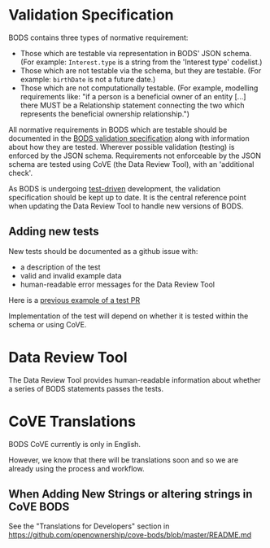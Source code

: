 # Validation Specification
BODS contains three types of normative requirement:
- Those which are testable via representation in BODS' JSON schema. (For example: `Interest.type` is a string from the 'Interest type' codelist.)
- Those which are not testable via the schema, but they are testable. (For example: `birthDate` is not a future date.)
- Those which are not computationally testable. (For example, modelling requirements like: "if a person is a beneficial owner of an entity [...] there MUST be a Relationship statement connecting the two which represents the beneficial ownership relationship.")

All normative requirements in BODS which are testable should be documented in the [BODS validation specification](https://docs.google.com/spreadsheets/d/1KTHGSb_ZkCLB9QpjQ891Y_RxvlBJHFEITjOxptaOTAQ/edit?usp=sharing) along with information about how they are tested. Wherever possible validation (testing) is enforced by the JSON schema. Requirements not enforceable by the JSON schema are tested using CoVE (the Data Review Tool), with an 'additional check'.

As BODS is undergoing [test-driven](testing.md) development, the validation specification should be kept up to date. It is the central reference point when updating the Data Review Tool to handle new versions of BODS.

## Adding new tests
New tests should be documented as a github issue with:
* a description of the test 
* valid and invalid example data
* human-readable error messages for the Data Review Tool 

Here is a [previous example of a test PR](https://github.com/openownership/lib-cove-bods/issues/113)

Implementation of the test will depend on whether it is tested within the schema or using CoVE. 

# Data Review Tool 

The Data Review Tool provides human-readable information about whether a series of BODS statements passes the tests. 

# CoVE Translations

BODS CoVE currently is only in English.

However, we know that there will be translations soon and so we are already using the process and workflow.

## When Adding New Strings or altering strings in CoVE BODS

See the "Translations for Developers" section in https://github.com/openownership/cove-bods/blob/master/README.md

